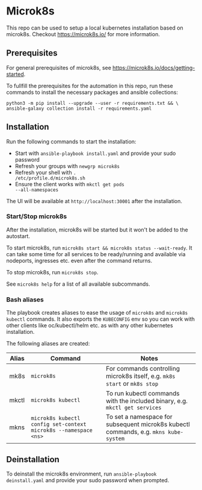 # Microk8s
This repo can be used to setup a local kubernetes installation based on microk8s.
Checkout https://microk8s.io/ for more information.

## Prerequisites
For general prerequisites of microk8s, see https://microk8s.io/docs/getting-started.

To fullfill the prerequisites for the automation in this repo, run these commands to install
the necessary packages and ansible collections:

```
python3 -m pip install --upgrade --user -r requirements.txt && \
ansible-galaxy collection install -r requirements.yaml
```

## Installation
Run the following commands to start the installation:
  * Start with <code>ansible-playbook install.yaml</code> and provide your sudo password
  * Refresh your groups with <code>newgrp microk8s</code>
  * Refresh your shell with <code>. /etc/profile.d/microk8s.sh</code>
  * Ensure the client works with <code>mkctl get pods --all-namespaces</code>

The UI will be available at <code>http://localhost:30001</code> after the installation.

### Start/Stop microk8s
After the installation, microk8s will be started but it won't be added to the autostart.

To start microk8s, run `microk8s start && microk8s status --wait-ready`. It can take some time
for all services to be ready/running and available via nodeports, ingresses etc. even after 
the command returns.

To stop microk8s, run `microk8s stop`.

See `microk8s help` for a list of all available subcommands.

### Bash aliases
The playbook creates aliases to ease the usage of `microk8s` and `microk8s kubectl` commands.
It also exports the `KUBECONFIG` env so you can work with other clients like oc/kubectl/helm etc.
as with any other kubernetes installation.

The following aliases are created:

| Alias | Command                                                         | Notes                                                                                |
| ----- | --------------------------------------------------------------- | ------------------------------------------------------------------------------------ |
| mk8s  | `microk8s`                                                      | For commands controlling microk8s itself, e.g. `mk8s start` or `mk8s stop`           |
| mkctl | `microk8s kubectl`                                              | To run kubectl commands with the included binary, e.g. `mkctl get services`          |
| mkns  | `microk8s kubectl config set-context microk8s --namespace <ns>` | To set a namespace for subsequent microk8s kubectl commands, e.g. `mkns kube-system` |

## Deinstallation
To deinstall the microk8s environment, run <code>ansible-playbook deinstall.yaml</code>
and provide your sudo password when prompted.
